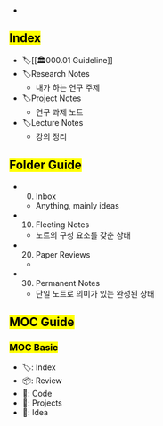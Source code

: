 -

## <mark class="hltr-red">Index</mark>

- 🏷️[[🏛️000.01 Guideline]]
- 🏷️Research Notes
	- 내가 하는 연구 주제
- 🏷️Project Notes
	- 연구 과제 노트
- 🏷️Lecture Notes
	- 강의 정리

## <mark class="hltr-red">Folder Guide</mark>

- 00. Inbox
	- Anything, mainly ideas
- 10. Fleeting Notes
	- 노트의 구성 요소를 갖춘 상태
- 20. Paper Reviews
	- 
- 30. Permanent Notes
	- 단일 노트로 의미가 있는 완성된 상태

## <mark class="hltr-red">MOC Guide</mark>


### <mark class="hltr-cyan">MOC Basic</mark>

- 🏷️: Index
- 📦: Review
- 🧩: Code
- 🎉: Projects
- 🚀: Idea
